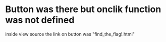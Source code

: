 # Button was there but onclik function was not defined

inside view source the link on button was "find_the_flag!.html"